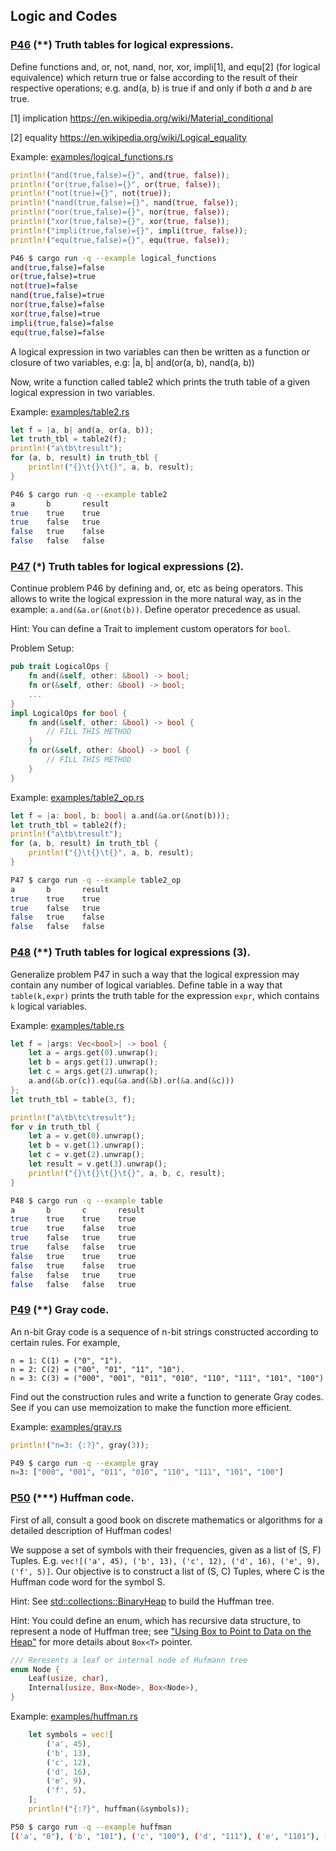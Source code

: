 ## Logic and Codes

### [P46](./P46/src/lib.rs) (**) Truth tables for logical expressions.

Define functions and, or, not, nand, nor, xor, impli[1], and equ[2] (for logical equivalence) which return true or false according to the result of their respective operations; e.g. and(a, b) is true if and only if both _a_ and _b_ are true.

[1] implication https://en.wikipedia.org/wiki/Material_conditional

[2] equality https://en.wikipedia.org/wiki/Logical_equality

Example: [examples/logical_functions.rs](./P46/examples/logical_functions.rs)
```rust
println!("and(true,false)={}", and(true, false));
println!("or(true,false)={}", or(true, false));
println!("not(true)={}", not(true));
println!("nand(true,false)={}", nand(true, false));
println!("nor(true,false)={}", nor(true, false));
println!("xor(true,false)={}", xor(true, false));
println!("impli(true,false)={}", impli(true, false));
println!("equ(true,false)={}", equ(true, false));
```

```bash
P46 $ cargo run -q --example logical_functions
and(true,false)=false
or(true,false)=true
not(true)=false
nand(true,false)=true
nor(true,false)=false
xor(true,false)=true
impli(true,false)=false
equ(true,false)=false
```

A logical expression in two variables can then be written as a function or closure of two variables, e.g: |a, b| and(or(a, b), nand(a, b))

Now, write a function called table2 which prints the truth table of a given logical expression in two variables.

Example: [examples/table2.rs](./P46/examples/table2.rs)
```rust
let f = |a, b| and(a, or(a, b));
let truth_tbl = table2(f);
println!("a\tb\tresult");
for (a, b, result) in truth_tbl {
    println!("{}\t{}\t{}", a, b, result);
}
```

```bash
P46 $ cargo run -q --example table2
a       b       result
true    true    true
true    false   true
false   true    false
false   false   false
```

### [P47](./P47/src/lib.rs) (*) Truth tables for logical expressions (2).

Continue problem P46 by defining and, or, etc as being operators. This allows to write the logical expression in the more natural way, as in the example: `a.and(&a.or(&not(b))`. Define operator precedence as usual.

Hint: You can define a Trait to implement custom operators for `bool`.

Problem Setup:
```rust
pub trait LogicalOps {
    fn and(&self, other: &bool) -> bool;
    fn or(&self, other: &bool) -> bool;
    ...
}
impl LogicalOps for bool {
    fn and(&self, other: &bool) -> bool {
        // FILL THIS METHOD
    }
    fn or(&self, other: &bool) -> bool {
        // FILL THIS METHOD
    }
}
```

Example: [examples/table2_op.rs](./P47/examples/table2_op.rs)
```rust
let f = |a: bool, b: bool| a.and(&a.or(&not(b)));
let truth_tbl = table2(f);
println!("a\tb\tresult");
for (a, b, result) in truth_tbl {
    println!("{}\t{}\t{}", a, b, result);
}
```

```bash
P47 $ cargo run -q --example table2_op
a       b       result
true    true    true
true    false   true
false   true    false
false   false   false
```

### [P48](./P48/src/lib.rs) (**) Truth tables for logical expressions (3).

Generalize problem P47 in such a way that the logical expression may contain any number of logical variables. Define table in a way that `table(k,expr)` prints the truth table for the expression `expr`, which contains `k` logical variables.

Example: [examples/table.rs](./P48/examples/table.rs)
```rust
let f = |args: Vec<bool>| -> bool {
    let a = args.get(0).unwrap();
    let b = args.get(1).unwrap();
    let c = args.get(2).unwrap();
    a.and(&b.or(c)).equ(&a.and(&b).or(&a.and(&c)))
};
let truth_tbl = table(3, f);

println!("a\tb\tc\tresult");
for v in truth_tbl {
    let a = v.get(0).unwrap();
    let b = v.get(1).unwrap();
    let c = v.get(2).unwrap();
    let result = v.get(3).unwrap();
    println!("{}\t{}\t{}\t{}", a, b, c, result);
}
```

```bash
P48 $ cargo run -q --example table
a       b       c       result
true    true    true    true
true    true    false   true
true    false   true    true
true    false   false   true
false   true    true    true
false   true    false   true
false   false   true    true
false   false   false   true
```

### [P49](./P49/src/lib.rs) (**) Gray code.

An n-bit Gray code is a sequence of n-bit strings constructed according to certain rules. For example,

```
n = 1: C(1) = ("0", "1").
n = 2: C(2) = ("00", "01", "11", "10").
n = 3: C(3) = ("000", "001", "011", "010", "110", "111", "101", "100")
```

Find out the construction rules and write a function to generate Gray codes. See if you can use memoization to make the function more efficient.

Example: [examples/gray.rs](./P49/examples/gray.rs)
```rust
println!("n=3: {:?}", gray(3));
```

```bash
P49 $ cargo run -q --example gray
n=3: ["000", "001", "011", "010", "110", "111", "101", "100"]
```

### [P50](./P50/src/lib.rs) (***) Huffman code.

First of all, consult a good book on discrete mathematics or algorithms for a detailed description of Huffman codes!

We suppose a set of symbols with their frequencies, given as a list of (S, F) Tuples. E.g. `vec![('a', 45), ('b', 13), ('c', 12), ('d', 16), ('e', 9), ('f', 5)]`. Our objective is to construct a list of (S, C) Tuples, where C is the Huffman code word for the symbol S.

Hint: See [std::collections::BinaryHeap](https://doc.rust-lang.org/std/collections/struct.BinaryHeap.html) to build the Huffman tree.

Hint: You could define an enum, which has recursive data structure, to represent a node of Huffman tree; see ["Using Box<T> to Point to Data on the Heap"](https://doc.rust-lang.org/book/ch15-01-box.html) for more details about `Box<T>` pointer.

```rust
/// Reresents a leaf or internal node of Hufmann tree
enum Node {
    Leaf(usize, char),
    Internal(usize, Box<Node>, Box<Node>),
}
```

Example: [examples/huffman.rs](./P50/examples/huffman.rs)
```rust
    let symbols = vec![
        ('a', 45),
        ('b', 13),
        ('c', 12),
        ('d', 16),
        ('e', 9),
        ('f', 5),
    ];
    println!("{:?}", huffman(&symbols));
```

```bash
P50 $ cargo run -q --example huffman
[('a', "0"), ('b', "101"), ('c', "100"), ('d', "111"), ('e', "1101"), ('f', "1100")]
```
